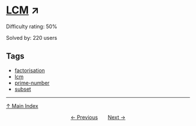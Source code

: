 # [LCM](https://projecteuler.net/problem=858) ↗️

Difficulty rating: 50%

Solved by: 220 users
## Tags

- [factorisation](../tags/factorisation.md)
- [lcm](../tags/lcm.md)
- [prime-number](../tags/prime-number.md)
- [subset](../tags/subset.md)



---

[↑ Main Index](../README.md)


<div align=center><a href='857.md'>← Previous</a> &nbsp;&nbsp; &nbsp;&nbsp;  <a href='859.md'>Next →</a></div>
